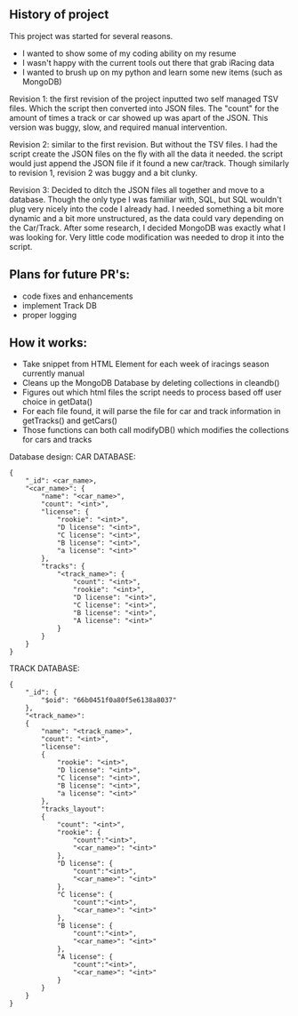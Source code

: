 ## History of project
This project was started for several reasons.
- I wanted to show some of my coding ability on my resume
- I wasn't happy with the current tools out there that grab iRacing data
- I wanted to brush up on my python and learn some new items (such as MongoDB)

Revision 1: the first revision of the project inputted two self managed TSV files. Which the script then converted into JSON files. The "count" for the amount of times a track or car showed up was apart of the JSON. This version was buggy, slow, and required manual intervention.

Revision 2: similar to the first revision. But without the TSV files. I had the script create the JSON files on the fly with all the data it needed. the script would just append the JSON file if it found a new car/track. Though similarly to revision 1, revision 2 was buggy and a bit clunky. 

Revision 3: Decided to ditch the JSON files all together and move to a database. Though the only type I was familiar with, SQL, but SQL wouldn't plug very nicely into the code I already had. I needed something a bit more dynamic and a bit more unstructured, as the data could vary depending on the Car/Track. After some research, I decided MongoDB was exactly what I was looking for. Very little code modification was needed to drop it into the script. 

## Plans for future PR's:
- code fixes and enhancements
- implement Track DB
- proper logging

## How it works:
- Take snippet from HTML Element for each week of iracings season currently manual
- Cleans up the MongoDB Database by deleting collections in cleandb()
- Figures out which html files the script needs to process based off user choice in getData()
- For each file found, it will parse the file for car and track information in getTracks() and getCars()
- Those functions can both call modifyDB() which modifies the collections for cars and tracks

Database design:
CAR DATABASE:
```
{
    "_id": <car_name>,
    "<car_name>": {
        "name": "<car_name>",
        "count": "<int>",
        "license": {
            "rookie": "<int>",
            "D license": "<int>",
            "C license": "<int>",
            "B license": "<int>",
            "a license": "<int>"
        },
        "tracks": {
            "<track_name>": {
                "count": "<int>",
                "rookie": "<int>",
                "D license": "<int>",
                "C license": "<int>",
                "B license": "<int>",
                "A license": "<int>"
            }
        }
    }
}
```
TRACK DATABASE:
```
{
    "_id": {
        "$oid": "66b0451f0a80f5e6138a8037"
    },
    "<track_name>": 
    {
        "name": "<track_name>",
        "count": "<int>",
        "license": 
        {
            "rookie": "<int>",
            "D license": "<int>",
            "C license": "<int>",
            "B license": "<int>",
            "a license": "<int>"
        },
        "tracks_layout": 
        {
            "count": "<int>",
            "rookie": {
                "count":"<int>",
                "<car_name>": "<int>"
            },
            "D license": {
                "count":"<int>",
                "<car_name>": "<int>"
            },
            "C license": {
                "count":"<int>",
                "<car_name>": "<int>"
            },
            "B license": {
                "count":"<int>",
                "<car_name>": "<int>"
            },
            "A license": {
                "count":"<int>",
                "<car_name>": "<int>"
            }
        }
    }
}
```
